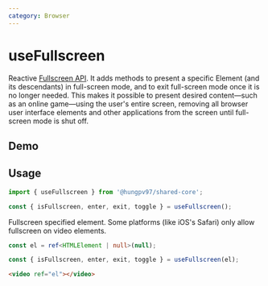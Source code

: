 ```yaml
---
category: Browser
---
```


<script setup>
import Demo from './demo.vue'
</script>

# useFullscreen

<FunctionInfo :frontmatter="$frontmatter" package="Share - Core" fn="useFullscreen" />

Reactive [Fullscreen API](https://developer.mozilla.org/en-US/docs/Web/API/Fullscreen_API). It adds methods to present a specific Element (and its descendants) in full-screen mode, and to exit full-screen mode once it is no longer needed. This makes it possible to present desired content—such as an online game—using the user's entire screen, removing all browser user interface elements and other applications from the screen until full-screen mode is shut off.

## Demo

<DemoContainer>
  <Demo />
</DemoContainer>

## Usage

```js
import { useFullscreen } from '@hungpv97/shared-core';

const { isFullscreen, enter, exit, toggle } = useFullscreen();
```

Fullscreen specified element. Some platforms (like iOS's Safari) only allow fullscreen on video elements.

```ts
const el = ref<HTMLElement | null>(null);

const { isFullscreen, enter, exit, toggle } = useFullscreen(el);
```

```html
<video ref="el"></video>
```
